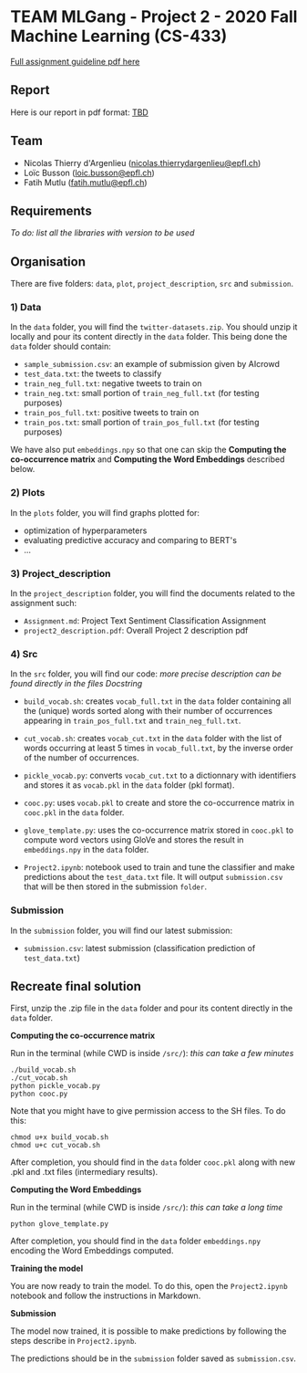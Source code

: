 # TEAM MLGang - Project 2 - 2020 Fall Machine Learning (CS-433)

[Full assignment guideline pdf here](https://github.com/epfml/ML_course/blob/master/projects/project2/project2_description.pdf)

## Report

Here is our report in pdf format: [TBD]()

## Team

- Nicolas Thierry d'Argenlieu (nicolas.thierrydargenlieu@epfl.ch)
- Loïc Busson (loic.busson@epfl.ch)
- Fatih Mutlu (fatih.mutlu@epfl.ch)

## Requirements

*To do: list all the libraries with version to be used*

## Organisation

There are five folders: `data`, `plot`, `project_description`, `src` and `submission`.

### 1) Data

In the `data` folder, you will find the `twitter-datasets.zip`. You should unzip it locally and pour its content directly in the `data` folder. This being done the `data` folder should contain:

- `sample_submission.csv`: an example of submission given by AIcrowd
- `test_data.txt`: the tweets to classify
- `train_neg_full.txt`: negative tweets to train on
- `train_neg.txt`: small portion of `train_neg_full.txt` (for testing purposes)
- `train_pos_full.txt`: positive tweets to train on
- `train_pos.txt`: small portion of `train_pos_full.txt` (for testing purposes)

We have also put `embeddings.npy` so that one can skip the **Computing the co-occurrence matrix** and **Computing the Word Embeddings** described below.

### 2) Plots

In the `plots` folder, you will find graphs plotted for:

- optimization of hyperparameters
- evaluating predictive accuracy and comparing to BERT's
- ...

### 3) Project_description

In the `project_description` folder, you will find the documents related to the assignment such:

- `Assignment.md`: Project Text Sentiment Classification Assignment
- `project2_description.pdf`: Overall Project 2 description pdf

### 4) Src

In the `src` folder, you will find our code: *more precise description can be found directly in the files Docstring*

- `build_vocab.sh`: creates `vocab_full.txt` in the `data` folder containing all the (unique) words sorted along with their number of occurrences appearing in `train_pos_full.txt` and `train_neg_full.txt`.

- `cut_vocab.sh`: creates `vocab_cut.txt` in the `data` folder with the list of words occurring at least 5 times in `vocab_full.txt`, by the inverse order of the number of occurrences.

- `pickle_vocab.py`: converts `vocab_cut.txt` to a dictionnary with identifiers and stores it as `vocab.pkl` in the `data` folder (pkl format).

- `cooc.py`: uses `vocab.pkl` to create and store the co-occurrence matrix in `cooc.pkl` in the `data` folder.

- `glove_template.py`: uses the co-occurrence matrix stored in `cooc.pkl` to compute word vectors using GloVe and stores the result in `embeddings.npy` in the `data` folder.

- `Project2.ipynb`: notebook used to train and tune the classifier and make predictions about the `test_data.txt` file. It will output `submission.csv` that will be then stored in the submission `folder`.

### Submission

In the `submission` folder, you will find our latest submission:

- `submission.csv`: latest submission (classification prediction of `test_data.txt`)


## Recreate final solution

First, unzip the .zip file in the `data` folder and pour its content directly in the `data` folder.

**Computing the co-occurrence matrix**

Run in the terminal (while CWD is inside `/src/`): *this can take a few minutes*

```
./build_vocab.sh
./cut_vocab.sh
python pickle_vocab.py
python cooc.py
```

Note that you might have to give permission access to the SH files.
To do this:

```
chmod u+x build_vocab.sh
chmod u+c cut_vocab.sh
```

After completion, you should find in the `data` folder `cooc.pkl` along with new .pkl and .txt files (intermediary results).

**Computing the Word Embeddings**

Run in the terminal (while CWD is inside `/src/`): *this can take a long time*

```
python glove_template.py
```

After completion, you should find in the `data` folder `embeddings.npy` encoding the Word Embeddings computed. 

**Training the model**

You are now ready to train the model. To do this, open the `Project2.ipynb` notebook and follow the instructions in Markdown. 

**Submission**

The model now trained, it is possible to make predictions by following the steps describe in `Project2.ipynb`.

The predictions should be in the `submission` folder saved as `submission.csv`.


